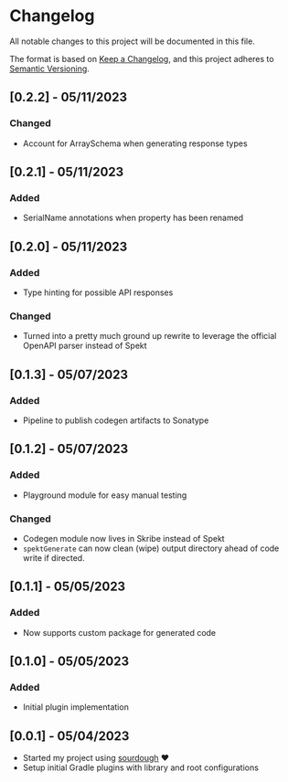 # Changelog

All notable changes to this project will be documented in this file.

The format is based on [Keep a Changelog](https://keepachangelog.com/en/1.0.0/),
and this project adheres to [Semantic Versioning](https://semver.org/spec/v2.0.0.html).

## [0.2.2] - 05/11/2023

### Changed

- Account for ArraySchema when generating response types

## [0.2.1] - 05/11/2023

### Added

- SerialName annotations when property has been renamed

## [0.2.0] - 05/11/2023

### Added

- Type hinting for possible API responses

### Changed

- Turned into a pretty much ground up rewrite to leverage the official OpenAPI parser instead of Spekt

## [0.1.3] - 05/07/2023

### Added

- Pipeline to publish codegen artifacts to Sonatype

## [0.1.2] - 05/07/2023

### Added

- Playground module for easy manual testing

### Changed

- Codegen module now lives in Skribe instead of Spekt
- `spektGenerate` can now clean (wipe) output directory ahead of code write if directed.

## [0.1.1] - 05/05/2023

### Added

- Now supports custom package for generated code

## [0.1.0] - 05/05/2023

### Added

- Initial plugin implementation

## [0.0.1] - 05/04/2023

- Started my project using [sourdough](https://github.com/bkbnio/sourdough-kt) ❤️
- Setup initial Gradle plugins with library and root configurations

